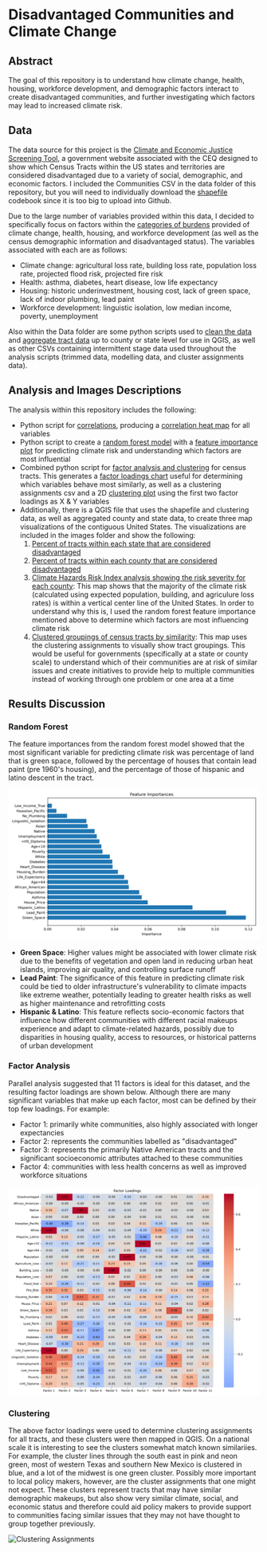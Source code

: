 # Disadvantaged Communities and Climate Change

## Abstract

The goal of this repository is to understand how climate change, health, housing, workforce development, and demographic factors interact to create disadvantaged communities, and further investigating which factors may lead to increased climate risk.

## Data

The data source for this project is the [Climate and Economic Justice Screening Tool](https://screeningtool.geoplatform.gov/en/), a government website associated with the CEQ designed to show which Census Tracts within the US states and territories are considered disadvantaged due to a variety of social, demographic, and economic factors. I included the Communities CSV in the data folder of this repository, but you will need to individually download the [shapefile](https://screeningtool.geoplatform.gov/en/downloads#3.42/41.21/-95.01) codebook since it is too big to upload into Github. 

Due to the large number of variables provided within this data, I decided to specifically focus on factors within the [categories of burdens](https://screeningtool.geoplatform.gov/en/methodology) provided of climate change, health, housing, and workforce development (as well as the census demographic information and disadvantaged status). The variables associated with each are as follows:

* Climate change: agricultural loss rate, building loss rate, population loss rate, projected flood risk, projected fire risk
* Health: asthma, diabetes, heart disease, low life expectancy
* Housing: historic underinvestment, housing cost, lack of green space, lack of indoor plumbing, lead paint
* Workforce development: linguistic isolation, low median income, poverty, unemployment

Also within the Data folder are some python scripts used to [clean the data](https://github.com/megkratzer/Disadvantaged-Communities-and-Climate-Change/blob/main/data/cleaning_data.py) and [aggregate tract data](https://github.com/megkratzer/Disadvantaged-Communities-and-Climate-Change/blob/main/data/by_state_county_data.py) up to county or state level for use in QGIS, as well as other CSVs containing intermittent stage data used throughout the analysis scripts (trimmed data, modelling data, and cluster assignments data). 

## Analysis and Images Descriptions

The analysis within this repository includes the following:

* Python script for [correlations](https://github.com/megkratzer/Disadvantaged-Communities-and-Climate-Change/blob/main/analysis/correlation.py), producing a [correlation heat map](https://github.com/megkratzer/Disadvantaged-Communities-and-Climate-Change/blob/main/images/correlation_matrix.png) for all variables
* Python script to create a [random forest model](https://github.com/megkratzer/Disadvantaged-Communities-and-Climate-Change/blob/main/analysis/random_forest.py) with a [feature importance plot](https://github.com/megkratzer/Disadvantaged-Communities-and-Climate-Change/blob/main/images/rf_feature_importances.png) for predicting climate risk and understanding which factors are most influential
* Combined python script for [factor analysis and clustering](https://github.com/megkratzer/Disadvantaged-Communities-and-Climate-Change/blob/main/analysis/factor_analysis_and_clustering.py) for census tracts. This generates a [factor loadings chart](https://github.com/megkratzer/Disadvantaged-Communities-and-Climate-Change/blob/main/images/factor_loadings.png) useful for determining which variables behave most similarly, as well as a clustering assignments csv and a 2D [clustering plot](https://github.com/megkratzer/Disadvantaged-Communities-and-Climate-Change/blob/main/images/clusters.png) using the first two factor loadings as X & Y variables
* Additionally, there is a QGIS file that uses the shapefile and clustering data, as well as aggregated county and state data, to create three map visualizations of the contiguous United States. The visualizations are included in the images folder and show the following:
    1. [Percent of tracts within each state that are considered disadvantaged](https://github.com/megkratzer/Disadvantaged-Communities-and-Climate-Change/blob/main/images/states_disadvantaged.png)
    2. [Percent of tracts within each county that are considered disadvantaged](https://github.com/megkratzer/Disadvantaged-Communities-and-Climate-Change/blob/main/images/counties_disadvantaged.png)
    3. [Climate Hazards Risk Index analysis showing the risk severity for each county](https://github.com/megkratzer/Disadvantaged-Communities-and-Climate-Change/blob/main/images/climate_hazards_risk_index.png): This map shows that the majority of the climate risk (calculated using expected population, building, and agriculure loss rates) is within a vertical center line of the United States. In order to understand why this is, I used the random forest feature importance mentioned above to determine which factors are most influencing climate risk
    4. [Clustered groupings of census tracts by similarity](https://github.com/megkratzer/Disadvantaged-Communities-and-Climate-Change/blob/main/images/tract_clusters.png): This map uses the clustering assignments to visually show tract groupings. This would be useful for governments (specifically at a state or county scale) to understand which of their communities are at risk of similar issues and create initiatives to provide help to multiple communities instead of working through one problem or one area at a time

## Results Discussion

### Random Forest

The feature importances from the random forest model showed that the most significant variable for predicting climate risk was percentage of land that is green space, followed by the percentage of houses that contain lead paint (pre 1960's housing), and the percentage of those of hispanic and latino descent in the tract.

![Random Forest Feature Importances](/images/rf_feature_importances.png)

* **Green Space**: Higher values might be associated with lower climate risk due to the benefits of vegetation and open land in reducing urban heat islands, improving air quality, and controlling surface runoff
* **Lead Paint**: The significance of this feature in predicting climate risk could be tied to older infrastructure's vulnerability to climate impacts like extreme weather, potentially leading to greater health risks as well as higher maintenance and retrofitting costs
* **Hispanic & Latino**: This feature reflects socio-economic factors that influence how different communities with different racial makeups experience and adapt to climate-related hazards, possibly due to disparities in housing quality, access to resources, or historical patterns of urban development

### Factor Analysis

Parallel analysis suggested that 11 factors is ideal for this dataset, and the resulting factor loadings are shown below. Although there are many significant variables that make up each factor, most can be defined by their top few loadings. For example:

* Factor 1: primarily white communities, also highly associated with longer expectancies
* Factor 2: represents the communities labelled as "disadvantaged"
* Factor 3: represents the primarily Native American tracts and the significant socioeconomic attributes attached to these communities
* Factor 4: communities with less health concerns as well as improved workforce situations

![Factor Loadings Heatmap](/images/factor_loadings.png)

### Clustering

The above factor loadings were used to determine clustering assignments for all tracts, and these clusters were then mapped in QGIS. On a national scale it is interesting to see the clusters somewhat match known similariies. For example, the cluster lines through the south east in pink and neon green, most of western Texas and southern New Mexico is clustered in blue, and a lot of the midwest is one green cluster. Possibly more important to local policy makers, however, are the cluster assignments that one might not expect. These clusters represent tracts that may have similar demographic makeups, but also show very similar climate, social, and economic status and therefore could aid policy makers to provide support to communities facing similar issues that they may not have thought to group together previously. 

![Clustering Assignments](/images/tract_clusters.png)